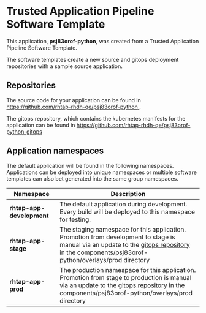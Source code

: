 # Trusted Application Pipeline Software Template

This application, **psj83orof-python**, was created from a Trusted Application Pipeline Software Template.

The software templates create a new source and gitops deployment repositories with a sample source application. 

## Repositories

The source code for your application can be found in [https://github.com/rhtap-rhdh-qe/psj83orof-python ](https://github.com/rhtap-rhdh-qe/psj83orof-python ).
 
The gitops repository, which contains the kubernetes manifests for the application can be found in 
[https://github.com/rhtap-rhdh-qe/psj83orof-python-gitops ](https://github.com/rhtap-rhdh-qe/psj83orof-python-gitops ) 

## Application namespaces 

The default application will be found in the following namespaces. Applications can be deployed into unique namespaces or multiple software templates can also bet generated into the same group namespaces.  

|  Namespace   |  Description   |  
| -------- | -------- |   
| **rhtap-app-development** | The default application during development. Every build will be deployed to this namespace for testing. | 
| **rhtap-app-stage** | The staging namespace for this application. Promotion from development to stage is manual via an update to the [gitops repository](https://github.com/rhtap-rhdh-qe/psj83orof-python-gitops ) in the components/psj83orof-python/overlays/prod directory |  
| **rhtap-app-prod** | The production namespace for this application. Promotion from stage to production is manual via an update to the [gitops repository](https://github.com/rhtap-rhdh-qe/psj83orof-python-gitops ) in the components/psj83orof-python/overlays/prod directory | 